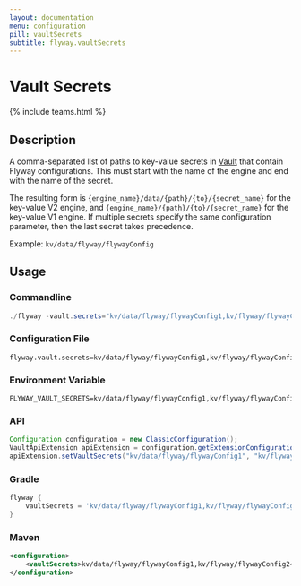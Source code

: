 ```yaml
---
layout: documentation
menu: configuration
pill: vaultSecrets
subtitle: flyway.vaultSecrets
---
```


# Vault Secrets
{% include teams.html %}

## Description
A comma-separated list of paths to key-value secrets in [Vault](https://www.vaultproject.io/) that contain Flyway configurations. This must start with the name of the engine and end with the name of the secret.

The resulting form is `{engine_name}/data/{path}/{to}/{secret_name}` for the key-value V2 engine, and `{engine_name}/{path}/{to}/{secret_name}` for the key-value V1 engine.
If multiple secrets specify the same configuration parameter, then the last secret takes precedence.

Example: `kv/data/flyway/flywayConfig`

## Usage

### Commandline
```powershell
./flyway -vault.secrets="kv/data/flyway/flywayConfig1,kv/flyway/flywayConfig2" info
```

### Configuration File
```properties
flyway.vault.secrets=kv/data/flyway/flywayConfig1,kv/flyway/flywayConfig2
```

### Environment Variable
```properties
FLYWAY_VAULT_SECRETS=kv/data/flyway/flywayConfig1,kv/flyway/flywayConfig2
```

### API
```java
Configuration configuration = new ClassicConfiguration();
VaultApiExtension apiExtension = configuration.getExtensionConfiguration(VaultApiExtension.class);
apiExtension.setVaultSecrets("kv/data/flyway/flywayConfig1", "kv/flyway/flywayConfig2");
```

### Gradle
```groovy
flyway {
    vaultSecrets = 'kv/data/flyway/flywayConfig1,kv/flyway/flywayConfig2'
}
```

### Maven
```xml
<configuration>
    <vaultSecrets>kv/data/flyway/flywayConfig1,kv/flyway/flywayConfig2</vaultSecrets>
</configuration>
```
